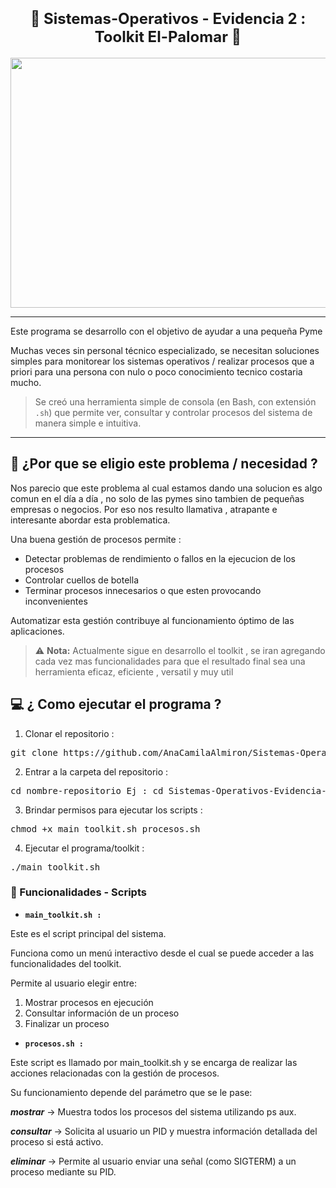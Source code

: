 <div align="center">
  <h1><strong style="font-size: 24px;">🧰 Sistemas-Operativos - Evidencia 2 : Toolkit El-Palomar 🧰</strong></h1>
</div>

<p align="center"; width=100%;"><img src="https://github.com/user-attachments/assets/70120028-b73a-4695-9d65-53a1568f87ab" alt="" width="600px" height="400px" /></p>

---

Este programa se desarrollo con el objetivo de ayudar a una pequeña Pyme 

Muchas veces sin personal técnico especializado, se necesitan soluciones simples para monitorear los sistemas operativos / realizar procesos que a priori para una persona con nulo o poco conocimiento tecnico costaria mucho.

> Se creó una herramienta simple de consola (en Bash, con extensión `.sh`) que permite ver, consultar y controlar procesos del sistema de manera simple e intuitiva.
---

## 🤔 ¿Por que se eligio este problema / necesidad ?
Nos parecio que este problema al cual estamos dando una solucion es algo comun en el día a día , no solo de las pymes sino tambien de pequeñas empresas o negocios. Por eso nos resulto
llamativa , atrapante e interesante abordar esta problematica.

Una buena gestión de procesos permite :
- Detectar problemas de rendimiento o fallos en la ejecucion de los procesos
- Controlar cuellos de botella
- Terminar procesos innecesarios o que esten provocando inconvenientes

Automatizar esta gestión contribuye al funcionamiento óptimo de las aplicaciones.

>⚠️ **Nota:** Actualmente sigue en desarrollo el toolkit , se iran agregando cada vez mas funcionalidades para que el resultado final sea
una herramienta eficaz, eficiente , versatil y muy util

## 💻 ¿ Como ejecutar el programa ?
1. Clonar el repositorio :
<pre>git clone https://github.com/AnaCamilaAlmiron/Sistemas-Operativos-Evidencia-2-El-Palomar.git</pre> 
2. Entrar a la carpeta del repositorio :
<pre>cd nombre-repositorio Ej : cd Sistemas-Operativos-Evidencia-2-El-Palomar</pre>
3. Brindar permisos para ejecutar los scripts :
<pre>chmod +x main_toolkit.sh procesos.sh </pre>
4. Ejecutar el programa/toolkit :
<pre>./main_toolkit.sh</pre>

### 🚀 Funcionalidades - Scripts

- **`main_toolkit.sh :`**

Este es el script principal del sistema.

Funciona como un menú interactivo desde el cual se puede acceder a las funcionalidades del toolkit.

Permite al usuario elegir entre:

1. Mostrar procesos en ejecución
1. Consultar información de un proceso
1. Finalizar un proceso 


- **`procesos.sh :`**

Este script es llamado por main_toolkit.sh y se encarga de realizar las acciones relacionadas con la gestión de procesos.

Su funcionamiento depende del parámetro que se le pase:

**_mostrar_** → Muestra todos los procesos del sistema utilizando ps aux.

**_consultar_** → Solicita al usuario un PID y muestra información detallada del proceso si está activo.

**_eliminar_** → Permite al usuario enviar una señal (como SIGTERM) a un proceso mediante su PID.
